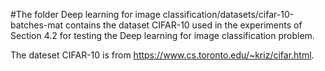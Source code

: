 #The folder Deep learning for image classification/datasets/cifar-10-batches-mat contains  the dataset CIFAR-10 used in the experiments of Section 4.2 for testing the Deep learning for image classification problem. 

The dateset CIFAR-10 is from https://www.cs.toronto.edu/~kriz/cifar.html.
